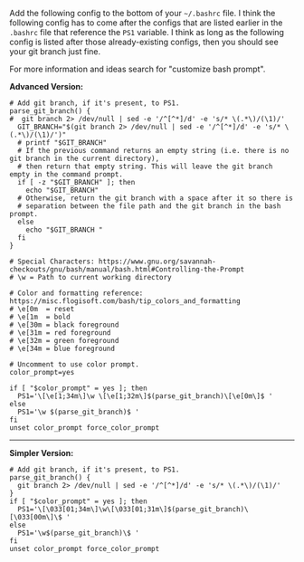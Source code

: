 Add the following config to the bottom of your `~/.bashrc` file. I think the following config has to come after the configs that are listed earlier in the `.bashrc` file that reference the `PS1` variable. I think as long as the following config is listed after those already-existing configs, then you should see your git branch just fine.

For more information and ideas search for "customize bash prompt".

**Advanced Version:**

```
# Add git branch, if it's present, to PS1.
parse_git_branch() {
#  git branch 2> /dev/null | sed -e '/^[^*]/d' -e 's/* \(.*\)/(\1)/'
  GIT_BRANCH="$(git branch 2> /dev/null | sed -e '/^[^*]/d' -e 's/* \(.*\)/(\1)/')"
  # printf "$GIT_BRANCH"
  # If the previous command returns an empty string (i.e. there is no git branch in the current directory),
  # then return that empty string. This will leave the git branch empty in the command prompt.
  if [ -z "$GIT_BRANCH" ]; then
    echo "$GIT_BRANCH"
  # Otherwise, return the git branch with a space after it so there is
  # separation between the file path and the git branch in the bash prompt.
  else
    echo "$GIT_BRANCH "
  fi
}

# Special Characters: https://www.gnu.org/savannah-checkouts/gnu/bash/manual/bash.html#Controlling-the-Prompt
# \w = Path to current working directory

# Color and formatting reference: https://misc.flogisoft.com/bash/tip_colors_and_formatting
# \e[0m  = reset
# \e[1m  = bold
# \e[30m = black foreground
# \e[31m = red foreground
# \e[32m = green foreground
# \e[34m = blue foreground

# Uncomment to use color prompt.
color_prompt=yes

if [ "$color_prompt" = yes ]; then
  PS1='\[\e[1;34m\]\w \[\e[1;32m\]$(parse_git_branch)\[\e[0m\]$ '
else
  PS1='\w $(parse_git_branch)$ '
fi
unset color_prompt force_color_prompt
```

---

**Simpler Version:**

```
# Add git branch, if it's present, to PS1.
parse_git_branch() {
  git branch 2> /dev/null | sed -e '/^[^*]/d' -e 's/* \(.*\)/(\1)/'
}
if [ "$color_prompt" = yes ]; then
  PS1='\[\033[01;34m\]\w\[\033[01;31m\]$(parse_git_branch)\[\033[00m\]\$ '
else
  PS1='\w$(parse_git_branch)\$ '
fi
unset color_prompt force_color_prompt
```